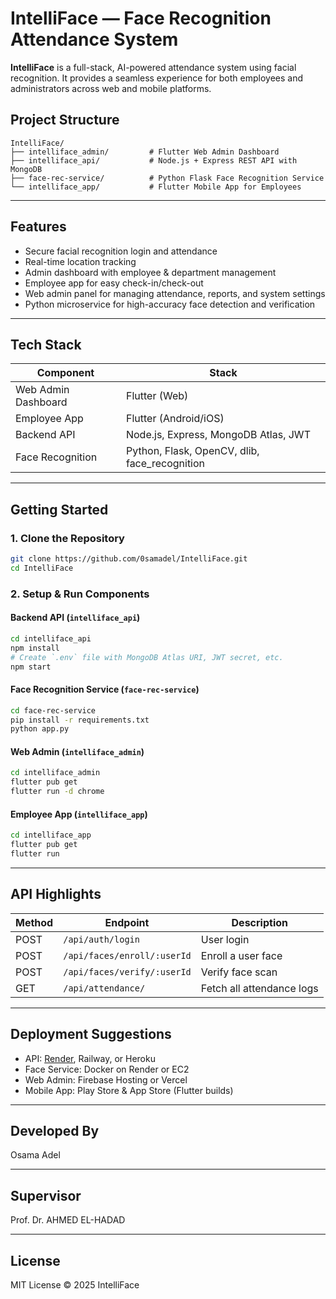 # IntelliFace — Face Recognition Attendance System

**IntelliFace** is a full-stack, AI-powered attendance system using facial recognition. It provides a seamless experience for both employees and administrators across web and mobile platforms.

## Project Structure

```
IntelliFace/
├── intelliface_admin/         # Flutter Web Admin Dashboard
├── intelliface_api/           # Node.js + Express REST API with MongoDB
├── face-rec-service/          # Python Flask Face Recognition Service
└── intelliface_app/           # Flutter Mobile App for Employees
```

---

## Features

- Secure facial recognition login and attendance
- Real-time location tracking
- Admin dashboard with employee & department management
- Employee app for easy check-in/check-out
- Web admin panel for managing attendance, reports, and system settings
- Python microservice for high-accuracy face detection and verification

---

## Tech Stack

| Component              | Stack                                         |
|------------------------|-----------------------------------------------|
| Web Admin Dashboard    | Flutter (Web)                                 |
| Employee App           | Flutter (Android/iOS)                         |
| Backend API            | Node.js, Express, MongoDB Atlas, JWT          |
| Face Recognition       | Python, Flask, OpenCV, dlib, face_recognition |

---

## Getting Started

### 1. Clone the Repository
```bash
git clone https://github.com/0samadel/IntelliFace.git
cd IntelliFace
```

### 2. Setup & Run Components

#### Backend API (`intelliface_api`)
```bash
cd intelliface_api
npm install
# Create `.env` file with MongoDB Atlas URI, JWT secret, etc.
npm start
```

#### Face Recognition Service (`face-rec-service`)
```bash
cd face-rec-service
pip install -r requirements.txt
python app.py
```

#### Web Admin (`intelliface_admin`)
```bash
cd intelliface_admin
flutter pub get
flutter run -d chrome
```

#### Employee App (`intelliface_app`)
```bash
cd intelliface_app
flutter pub get
flutter run
```

---

## API Highlights

| Method | Endpoint                          | Description                  |
|--------|-----------------------------------|------------------------------|
| POST   | `/api/auth/login`                 | User login                   |
| POST   | `/api/faces/enroll/:userId`       | Enroll a user face           |
| POST   | `/api/faces/verify/:userId`       | Verify face scan             |
| GET    | `/api/attendance/`                | Fetch all attendance logs    |

---

## Deployment Suggestions

- API: [Render](https://render.com), Railway, or Heroku  
- Face Service: Docker on Render or EC2  
- Web Admin: Firebase Hosting or Vercel  
- Mobile App: Play Store & App Store (Flutter builds)

---

## Developed By

Osama Adel

---

## Supervisor

Prof. Dr. AHMED EL-HADAD

---

## License

MIT License © 2025 IntelliFace
